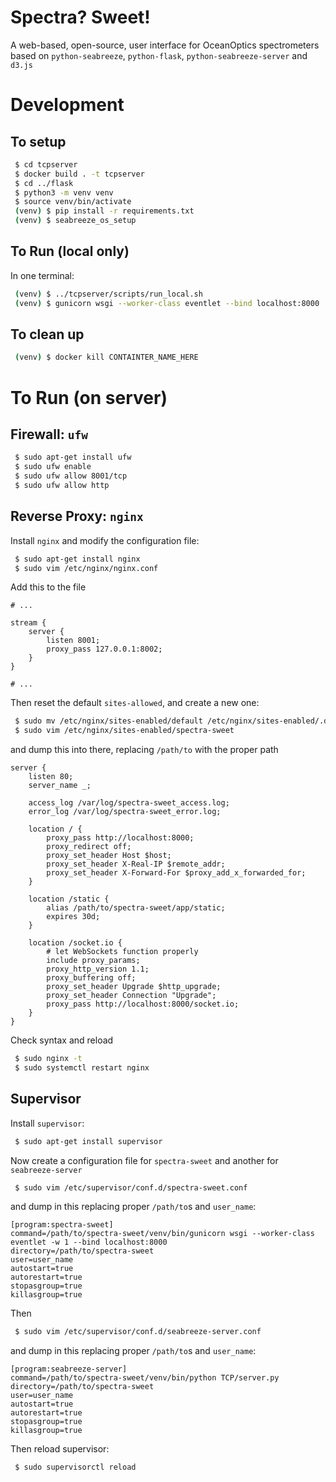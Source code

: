 # Spectra? Sweet!
A web-based, open-source, user interface for OceanOptics spectrometers based on `python-seabreeze`, `python-flask`, `python-seabreeze-server` and `d3.js`

# Development
## To setup
```bash
 $ cd tcpserver
 $ docker build . -t tcpserver
 $ cd ../flask
 $ python3 -m venv venv
 $ source venv/bin/activate
 (venv) $ pip install -r requirements.txt
 (venv) $ seabreeze_os_setup
```

## To Run (local only)
In one terminal:
```bash
 (venv) $ ../tcpserver/scripts/run_local.sh
 (venv) $ gunicorn wsgi --worker-class eventlet --bind localhost:8000
```

## To clean up
```bash
 (venv) $ docker kill CONTAINTER_NAME_HERE
```

# To Run (on server)
## Firewall: `ufw`
```bash
 $ sudo apt-get install ufw
 $ sudo ufw enable
 $ sudo ufw allow 8001/tcp
 $ sudo ufw allow http
```
## Reverse Proxy: `nginx`
Install `nginx` and modify the configuration file:
```bash
 $ sudo apt-get install nginx
 $ sudo vim /etc/nginx/nginx.conf
```
Add this to the file
```
# ...

stream {
    server {
        listen 8001;
        proxy_pass 127.0.0.1:8002;
    }
}

# ...
```
Then reset the default `sites-allowed`, and create a new one:
```bash
 $ sudo mv /etc/nginx/sites-enabled/default /etc/nginx/sites-enabled/.default
 $ sudo vim /etc/nginx/sites-enabled/spectra-sweet
```
and dump this into there, replacing `/path/to` with the proper path
```
server {
	listen 80;
	server_name _;

	access_log /var/log/spectra-sweet_access.log;
	error_log /var/log/spectra-sweet_error.log;

	location / {
		proxy_pass http://localhost:8000;
		proxy_redirect off;
		proxy_set_header Host $host;
		proxy_set_header X-Real-IP $remote_addr;
		proxy_set_header X-Forward-For $proxy_add_x_forwarded_for;
	}

	location /static {
		alias /path/to/spectra-sweet/app/static;
		expires 30d;
	}

	location /socket.io {
		# let WebSockets function properly
		include proxy_params;
		proxy_http_version 1.1;
		proxy_buffering off;
		proxy_set_header Upgrade $http_upgrade;
		proxy_set_header Connection "Upgrade";
		proxy_pass http://localhost:8000/socket.io;
	}
}

```
Check syntax and reload
```bash
 $ sudo nginx -t
 $ sudo systemctl restart nginx
```
## Supervisor
Install `supervisor`:
```bash
 $ sudo apt-get install supervisor
```
Now create a configuration file for `spectra-sweet` and another for `seabreeze-server`
```bash
 $ sudo vim /etc/supervisor/conf.d/spectra-sweet.conf
```
and dump in this replacing proper `/path/to`s and `user_name`:
```
[program:spectra-sweet]
command=/path/to/spectra-sweet/venv/bin/gunicorn wsgi --worker-class eventlet -w 1 --bind localhost:8000
directory=/path/to/spectra-sweet
user=user_name
autostart=true
autorestart=true
stopasgroup=true
killasgroup=true
```
Then
```bash
 $ sudo vim /etc/supervisor/conf.d/seabreeze-server.conf
```
and dump in this replacing proper `/path/to`s and `user_name`:
```
[program:seabreeze-server]
command=/path/to/spectra-sweet/venv/bin/python TCP/server.py
directory=/path/to/spectra-sweet
user=user_name
autostart=true
autorestart=true
stopasgroup=true
killasgroup=true
```
Then reload supervisor:
```bash
 $ sudo supervisorctl reload
```
